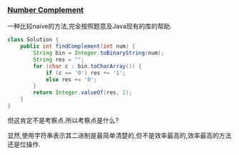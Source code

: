 ### [Number Complement](https://leetcode.com/problems/number-complement/description/)

一种比较naive的方法,完全按照题意及Java现有的库的帮助.

```Java
class Solution {
    public int findComplement(int num) {
        String bin = Integer.toBinaryString(num);
        String res = "";
        for (char c : bin.toCharArray()) {
            if (c == '0') res += '1';
            else res += '0';
        }
        return Integer.valueOf(res, 2);
    }
}
```

但这肯定不是考察点.所以考察点是什么?

显然,使用字符串表示其二进制是最简单清楚的,但不是效率最高的,效率最高的方法还是位操作.

